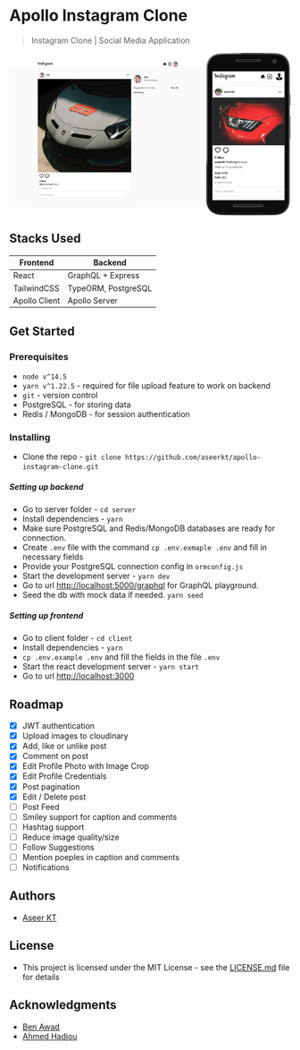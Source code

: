 # Apollo Instagram Clone

> Instagram Clone | Social Media Application

<div style="display: flex; justify-content: space-between;">
<img src="/instagram_clone.png/"  style="object-fit:contain; width: 70%;"  /> <img src="/instagram_clone_moto_g4.png" style="width:30%; height: auto;" />
</div>

## Stacks Used

| Frontend      | Backend             |
| ------------- | ------------------- |
| React         | GraphQL + Express   |
| TailwindCSS   | TypeORM, PostgreSQL |
| Apollo Client | Apollo Server       |

## Get Started

### Prerequisites

- `node v^14.5`
- `yarn v^1.22.5` - required for file upload feature to work on backend
- `git` - version control
- PostgreSQL - for storing data
- Redis / MongoDB - for session authentication

### Installing

- Clone the repo - `git clone https://github.com/aseerkt/apollo-instagram-clone.git`

##### Setting up backend

- Go to server folder - `cd server`
- Install dependencies - `yarn`
- Make sure PostgreSQL and Redis/MongoDB databases are ready for connection.
- Create `.env` file with the command `cp .env.exmaple .env` and fill in necessary fields
- Provide your PostgreSQL connection config in `ormconfig.js`
- Start the development server - `yarn dev`
- Go to url [http://localhost:5000/graphql](http://localhost:5000/graphql) for GraphQL playground.
- Seed the db with mock data if needed. `yarn seed`

##### Setting up frontend

- Go to client folder - `cd client`
- Install dependencies - `yarn`
- `cp .env.example .env` and fill the fields in the file `.env`
- Start the react development server - `yarn start`
- Go to url [http://localhost:3000](http://localhost:3000)

## Roadmap

- [x] JWT authentication
- [x] Upload images to cloudinary
- [x] Add, like or unlike post
- [x] Comment on post
- [x] Edit Profile Photo with Image Crop
- [x] Edit Profile Credentials
- [x] Post pagination
- [x] Edit / Delete post
- [ ] Post Feed
- [ ] Smiley support for caption and comments
- [ ] Hashtag support
- [ ] Reduce image quality/size
- [ ] Follow Suggestions
- [ ] Mention poeples in caption and comments
- [ ] Notifications

## Authors

- [Aseer KT](https://github.com/aseerkt)

## License

- This project is licensed under the MIT License - see the [LICENSE.md](./LICENSE) file for details

## Acknowledgments

- [Ben Awad](https://github.com/benawad)
- [Ahmed Hadjou](https://github.com/hidjou)
